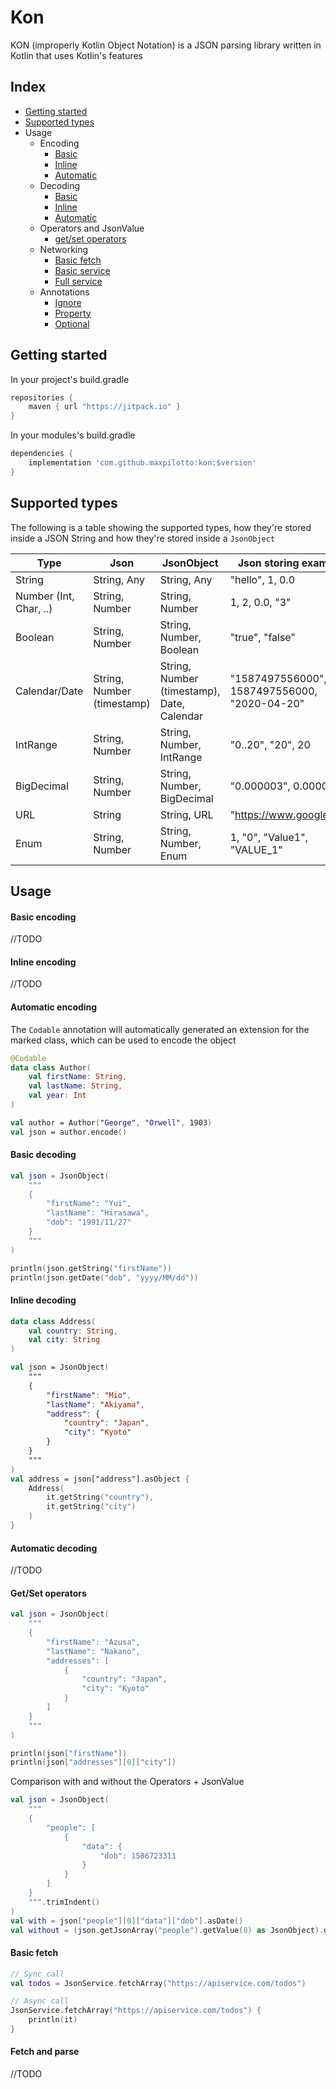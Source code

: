# Kon
KON (improperly Kotlin Object Notation) is a JSON parsing library written in Kotlin that uses Kotlin's features

## Index

+ [Getting started](#getting-started)
+ [Supported types](#supported-types)
+ Usage
    + Encoding
        + [Basic](#basic-encoding)
        + [Inline](#inline-encoding)
        + [Automatic](#automatic-encoding)
    + Decoding    
        + [Basic](#basic-decoding)
        + [Inline](#basic-decoding)
        + [Automatic](#basic-decoding)
    + Operators and JsonValue
        + [get/set operators](#get/set-operators)
    + Networking
        + [Basic fetch](#basic-fetch)
        + [Basic service](#basic-service)
        + [Full service](#full-service)
    + Annotations
        + [Ignore](#ignore)
        + [Property](#property)
        + [Optional](#optional)

## Getting started
In your project's build.gradle

```gradle
repositories {
	maven { url "https://jitpack.io" }
}
```

In your modules's build.gradle

```gradle
dependencies {
    implementation 'com.github.maxpilotto:kon:$version'
}
```

## Supported types

The following is a table showing the supported types, how they're stored inside a JSON String and how they're stored inside a `JsonObject`

| Type | Json | JsonObject | Json storing examples |
| --- | --- | --- | --- |
| String | String, Any | String, Any | "hello", 1, 0.0 |
| Number (Int, Char, ..)  | String, Number | String, Number | 1, 2, 0.0, "3" |
| Boolean | String, Number | String, Number, Boolean | "true", "false" |
| Calendar/Date | String, Number (timestamp) | String, Number (timestamp), Date, Calendar | "1587497556000", 1587497556000, "2020-04-20" |
| IntRange | String, Number | String, Number, IntRange | "0..20", "20", 20 |
| BigDecimal | String, Number | String, Number, BigDecimal | "0.000003", 0.000003 |
| URL | String | String, URL | "https://www.google.com" |
| Enum | String, Number | String, Number, Enum | 1, "0", "Value1", "VALUE_1" | 

## Usage

#### Basic encoding
//TODO

#### Inline encoding
//TODO

#### Automatic encoding
The `Codable` annotation will automatically generated an extension for the marked class, which can be used to encode the object
```kotlin
@Codable
data class Author(
    val firstName: String,
    val lastName: String,
    val year: Int
)

val author = Author("George", "Orwell", 1903)
val json = author.encode()
```

#### Basic decoding

```kotlin
val json = JsonObject(
    """
    {
        "firstName": "Yui",
        "lastName": "Hirasawa",
        "dob": "1991/11/27"
    }
    """
)

println(json.getString("firstName"))
println(json.getDate("dob", "yyyy/MM/dd"))
```

#### Inline decoding
```kotlin
data class Address(
    val country: String,
    val city: String
)

val json = JsonObject(
    """
    {
        "firstName": "Mio",
        "lastName": "Akiyama",
        "address": {
            "country": "Japan",
            "city": "Kyoto"
        }
    }
    """
)
val address = json["address"].asObject {
    Address(
        it.getString("country"),
        it.getString("city")
    )
}
```

#### Automatic decoding
//TODO

#### Get/Set operators
```kotlin
val json = JsonObject(
    """
    {
        "firstName": "Azusa",
        "lastName": "Nakano",
        "addresses": [
            {
                "country": "Japan",
                "city": "Kyoto"
            }
        ]
    }
    """
)

println(json["firstName"])
println(json["addresses"][0]["city"])
```

Comparison with and without the Operators + JsonValue
```kotlin
val json = JsonObject(
    """
    {
        "people": [
            {
                "data": {
                    "dob": 1586723311
                }
            }
        ]
    }
    """.trimIndent()
)
val with = json["people"][0]["data"]["dob"].asDate()
val without = (json.getJsonArray("people").getValue(0) as JsonObject).getJsonObject("data").getDate("dob")
```

#### Basic fetch
```kotlin
// Sync call
val todos = JsonService.fetchArray("https://apiservice.com/todos")

// Async call
JsonService.fetchArray("https://apiservice.com/todos") {
    println(it)
}
```

#### Fetch and parse
//TODO
